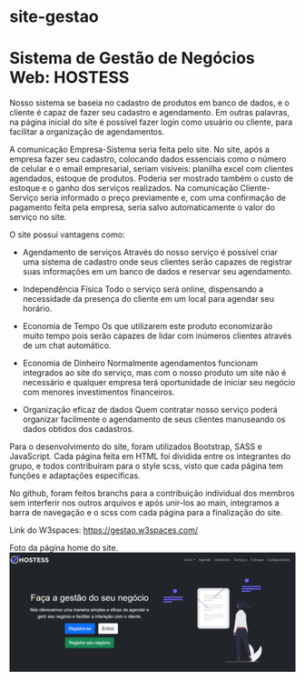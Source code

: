 # site-gestao

# Sistema de Gestão de Negócios Web: HOSTESS

Nosso sistema se baseia no cadastro de produtos em banco de dados, e o cliente é capaz de fazer seu cadastro e agendamento. Em outras palavras, na página inicial do site é possível fazer login como usuário ou cliente, para facilitar a organização de agendamentos.

A comunicação Empresa-Sistema seria feita pelo site. No site, após a empresa fazer seu cadastro, colocando dados essenciais como o número de celular e o email empresarial, seriam visíveis: planilha excel com clientes agendados, estoque de produtos. Poderia ser mostrado também o custo de estoque e o ganho dos serviços realizados. Na comunicação Cliente-Serviço seria informado o preço previamente e, com uma confirmação de pagamento feita pela empresa, seria salvo automaticamente o valor do serviço no site.

O site possui vantagens como:

* Agendamento de serviços
Através do nosso serviço é possível criar uma sistema de cadastro onde
seus clientes serão capazes de registrar suas informações em um banco de dados e
reservar seu agendamento.

* Independência Física
Todo o serviço será online, dispensando a necessidade da presença do cliente em
um local para agendar seu horário.

* Economia de Tempo
Os que utilizarem este produto economizarão muito tempo pois serão capazes de
lidar com inúmeros clientes através de um chat automático.

* Economia de Dinheiro
Normalmente agendamentos funcionam integrados ao site do serviço, mas com o nosso
produto um site não é necessário e qualquer empresa terá oportunidade de iniciar
seu negócio com menores investimentos financeiros.

* Organização eficaz de dados
Quem contratar nosso serviço poderá organizar facilmente o agendamento de seus
clientes manuseando os dados obtidos dos cadastros.

Para o desenvolvimento do site, foram utilizados Bootstrap, SASS e JavaScript. Cada página feita em HTML foi dividida entre os integrantes do grupo, e todos contribuiram para o style scss, visto que cada página tem funções e adaptações específicas.

No github, foram feitos branchs para a contribuição individual dos membros sem interferir nos outros arquivos e após unir-los ao main, integramos a barra de navegação e o scss com cada página para a finalização do site.

Link do W3spaces: https://gestao.w3spaces.com/

Foto da página home do site.
![Página incial do site](\imagens\home-hostess.png)


